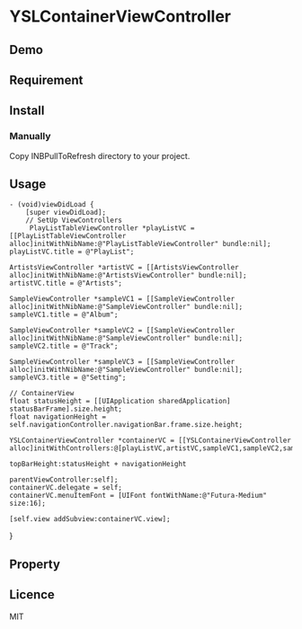 # YSLContainerViewController

## Demo

## Requirement

## Install

### Manually
Copy INBPullToRefresh directory to your project.

## Usage
    - (void)viewDidLoad {
        [super viewDidLoad];
        // SetUp ViewControllers
         PlayListTableViewController *playListVC = [[PlayListTableViewController alloc]initWithNibName:@"PlayListTableViewController" bundle:nil];
    playListVC.title = @"PlayList";
    
    ArtistsViewController *artistVC = [[ArtistsViewController alloc]initWithNibName:@"ArtistsViewController" bundle:nil];
    artistVC.title = @"Artists";
    
    SampleViewController *sampleVC1 = [[SampleViewController alloc]initWithNibName:@"SampleViewController" bundle:nil];
    sampleVC1.title = @"Album";
    
    SampleViewController *sampleVC2 = [[SampleViewController alloc]initWithNibName:@"SampleViewController" bundle:nil];
    sampleVC2.title = @"Track";
    
    SampleViewController *sampleVC3 = [[SampleViewController alloc]initWithNibName:@"SampleViewController" bundle:nil];
    sampleVC3.title = @"Setting";
    
    // ContainerView
    float statusHeight = [[UIApplication sharedApplication] statusBarFrame].size.height;
    float navigationHeight = self.navigationController.navigationBar.frame.size.height;
    
    YSLContainerViewController *containerVC = [[YSLContainerViewController alloc]initWithControllers:@[playListVC,artistVC,sampleVC1,sampleVC2,sampleVC3]
                                                                                        topBarHeight:statusHeight + navigationHeight
                                                                                parentViewController:self];
    containerVC.delegate = self;
    containerVC.menuItemFont = [UIFont fontWithName:@"Futura-Medium" size:16];
    
    [self.view addSubview:containerVC.view];
}


## Property
## Licence
MIT
